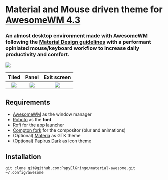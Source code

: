 # Material and Mouse driven theme for [AwesomeWM 4.3](https://awesomewm.org/) 

### An almost desktop environment made with [AwesomeWM](https://awesomewm.org/) following the [Material Design guidelines](https://material.io) with a performant opiniated mouse/keyboard workflow to increase daily productivity and comfort.
![](https://github.com/PapyElGringo/material-awesome/blob/master/screenshots/material-demo.gif?raw=true)

| Tiled         | Panel         | Exit screen   |
|:-------------:|:-------------:|:-------------:|
|![](https://github.com/PapyElGringo/material-awesome/blob/master/screenshots/tiled.png?raw=true)|![](https://github.com/PapyElGringo/material-awesome/blob/master/screenshots/panel-open.png?raw=true)|![](https://github.com/PapyElGringo/material-awesome/blob/master/screenshots/exit.png?raw=true)|

## Requirements
- [AwesomeWM](https://awesomewm.org/) as the window manager
- [Roboto](https://fonts.google.com/specimen/Roboto) as the **font**
- [Rofi](https://github.com/DaveDavenport/rofi) for the app launcher
- [Compton fork](https://github.com/tryone144/compton) for the compositor (blur and animations)
- (Optional) [Materia](https://github.com/nana-4/materia-theme) as GTK theme
- (Optional) [Papirus Dark](https://github.com/PapirusDevelopmentTeam/papirus-icon-theme) as icon theme

## Installation

```
git clone git@github.com:PapyElGringo/material-awesome.git ~/.config/awesome
```
